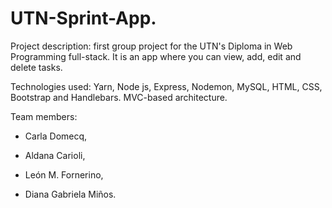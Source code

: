 # UTN-Sprint-App.

Project description:
first group project for the UTN's Diploma in Web Programming full-stack. It is an app where you can view, add, edit and delete tasks.

Technologies used: 
Yarn, Node js, Express, Nodemon, MySQL, HTML, CSS, Bootstrap and Handlebars. MVC-based architecture.

Team members: 

* Carla Domecq,

* Aldana Carioli,

* León M. Fornerino,

* Diana Gabriela Miños.
